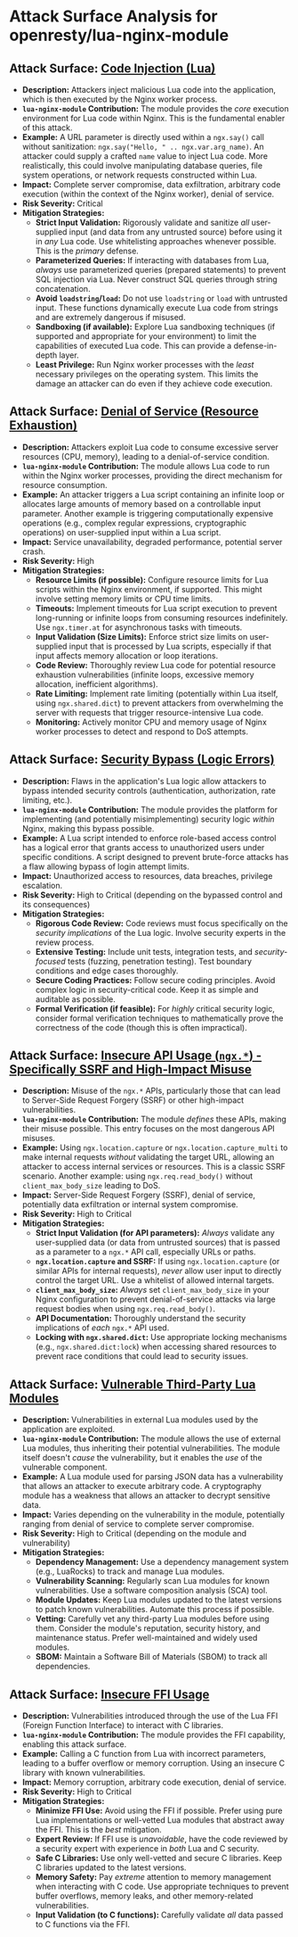 # Attack Surface Analysis for openresty/lua-nginx-module

## Attack Surface: [Code Injection (Lua)](./attack_surfaces/code_injection__lua_.md)

*   **Description:**  Attackers inject malicious Lua code into the application, which is then executed by the Nginx worker process.
*   **`lua-nginx-module` Contribution:**  The module provides the *core* execution environment for Lua code within Nginx. This is the fundamental enabler of this attack.
*   **Example:**  A URL parameter is directly used within a `ngx.say()` call without sanitization: `ngx.say("Hello, " .. ngx.var.arg_name)`. An attacker could supply a crafted `name` value to inject Lua code. More realistically, this could involve manipulating database queries, file system operations, or network requests constructed within Lua.
*   **Impact:**  Complete server compromise, data exfiltration, arbitrary code execution (within the context of the Nginx worker), denial of service.
*   **Risk Severity:**  Critical
*   **Mitigation Strategies:**
    *   **Strict Input Validation:**  Rigorously validate and sanitize *all* user-supplied input (and data from any untrusted source) before using it in *any* Lua code.  Use whitelisting approaches whenever possible.  This is the *primary* defense.
    *   **Parameterized Queries:**  If interacting with databases from Lua, *always* use parameterized queries (prepared statements) to prevent SQL injection via Lua.  Never construct SQL queries through string concatenation.
    *   **Avoid `loadstring`/`load`:**  Do not use `loadstring` or `load` with untrusted input. These functions dynamically execute Lua code from strings and are extremely dangerous if misused.
    *   **Sandboxing (if available):**  Explore Lua sandboxing techniques (if supported and appropriate for your environment) to limit the capabilities of executed Lua code. This can provide a defense-in-depth layer.
    *   **Least Privilege:** Run Nginx worker processes with the *least* necessary privileges on the operating system. This limits the damage an attacker can do even if they achieve code execution.

## Attack Surface: [Denial of Service (Resource Exhaustion)](./attack_surfaces/denial_of_service__resource_exhaustion_.md)

*   **Description:**  Attackers exploit Lua code to consume excessive server resources (CPU, memory), leading to a denial-of-service condition.
*   **`lua-nginx-module` Contribution:**  The module allows Lua code to run within the Nginx worker processes, providing the direct mechanism for resource consumption.
*   **Example:**  An attacker triggers a Lua script containing an infinite loop or allocates large amounts of memory based on a controllable input parameter.  Another example is triggering computationally expensive operations (e.g., complex regular expressions, cryptographic operations) on user-supplied input within a Lua script.
*   **Impact:**  Service unavailability, degraded performance, potential server crash.
*   **Risk Severity:**  High
*   **Mitigation Strategies:**
    *   **Resource Limits (if possible):**  Configure resource limits for Lua scripts within the Nginx environment, if supported. This might involve setting memory limits or CPU time limits.
    *   **Timeouts:**  Implement timeouts for Lua script execution to prevent long-running or infinite loops from consuming resources indefinitely. Use `ngx.timer.at` for asynchronous tasks with timeouts.
    *   **Input Validation (Size Limits):**  Enforce strict size limits on user-supplied input that is processed by Lua scripts, especially if that input affects memory allocation or loop iterations.
    *   **Code Review:**  Thoroughly review Lua code for potential resource exhaustion vulnerabilities (infinite loops, excessive memory allocation, inefficient algorithms).
    *   **Rate Limiting:** Implement rate limiting (potentially within Lua itself, using `ngx.shared.dict`) to prevent attackers from overwhelming the server with requests that trigger resource-intensive Lua code.
    * **Monitoring:** Actively monitor CPU and memory usage of Nginx worker processes to detect and respond to DoS attempts.

## Attack Surface: [Security Bypass (Logic Errors)](./attack_surfaces/security_bypass__logic_errors_.md)

*   **Description:**  Flaws in the application's Lua logic allow attackers to bypass intended security controls (authentication, authorization, rate limiting, etc.).
*   **`lua-nginx-module` Contribution:**  The module provides the platform for implementing (and potentially misimplementing) security logic *within* Nginx, making this bypass possible.
*   **Example:**  A Lua script intended to enforce role-based access control has a logical error that grants access to unauthorized users under specific conditions. A script designed to prevent brute-force attacks has a flaw allowing bypass of login attempt limits.
*   **Impact:**  Unauthorized access to resources, data breaches, privilege escalation.
*   **Risk Severity:**  High to Critical (depending on the bypassed control and its consequences)
*   **Mitigation Strategies:**
    *   **Rigorous Code Review:**  Code reviews must focus specifically on the *security implications* of the Lua logic. Involve security experts in the review process.
    *   **Extensive Testing:**  Include unit tests, integration tests, and *security-focused* tests (fuzzing, penetration testing). Test boundary conditions and edge cases thoroughly.
    *   **Secure Coding Practices:**  Follow secure coding principles. Avoid complex logic in security-critical code. Keep it as simple and auditable as possible.
    *   **Formal Verification (if feasible):** For *highly* critical security logic, consider formal verification techniques to mathematically prove the correctness of the code (though this is often impractical).

## Attack Surface: [Insecure API Usage (`ngx.*`) - Specifically SSRF and High-Impact Misuse](./attack_surfaces/insecure_api_usage___ngx____-_specifically_ssrf_and_high-impact_misuse.md)

*   **Description:** Misuse of the `ngx.*` APIs, particularly those that can lead to Server-Side Request Forgery (SSRF) or other high-impact vulnerabilities.
*   **`lua-nginx-module` Contribution:** The module *defines* these APIs, making their misuse possible. This entry focuses on the most dangerous API misuses.
*   **Example:** Using `ngx.location.capture` or `ngx.location.capture_multi` to make internal requests *without* validating the target URL, allowing an attacker to access internal services or resources.  This is a classic SSRF scenario. Another example: using `ngx.req.read_body()` without `client_max_body_size` leading to DoS.
*   **Impact:** Server-Side Request Forgery (SSRF), denial of service, potentially data exfiltration or internal system compromise.
*   **Risk Severity:** High to Critical
*   **Mitigation Strategies:**
    *   **Strict Input Validation (for API parameters):**  *Always* validate any user-supplied data (or data from untrusted sources) that is passed as a parameter to a `ngx.*` API call, especially URLs or paths.
    *   **`ngx.location.capture` and SSRF:**  If using `ngx.location.capture` (or similar APIs for internal requests), *never* allow user input to directly control the target URL. Use a whitelist of allowed internal targets.
    *   **`client_max_body_size`:**  *Always* set `client_max_body_size` in your Nginx configuration to prevent denial-of-service attacks via large request bodies when using `ngx.req.read_body()`.
    *   **API Documentation:** Thoroughly understand the security implications of *each* `ngx.*` API used.
    * **Locking with `ngx.shared.dict`:** Use appropriate locking mechanisms (e.g., `ngx.shared.dict:lock`) when accessing shared resources to prevent race conditions that could lead to security issues.

## Attack Surface: [Vulnerable Third-Party Lua Modules](./attack_surfaces/vulnerable_third-party_lua_modules.md)

*   **Description:**  Vulnerabilities in external Lua modules used by the application are exploited.
*   **`lua-nginx-module` Contribution:**  The module allows the use of external Lua modules, thus inheriting their potential vulnerabilities. The module itself doesn't *cause* the vulnerability, but it enables the *use* of the vulnerable component.
*   **Example:**  A Lua module used for parsing JSON data has a vulnerability that allows an attacker to execute arbitrary code. A cryptography module has a weakness that allows an attacker to decrypt sensitive data.
*   **Impact:**  Varies depending on the vulnerability in the module, potentially ranging from denial of service to complete server compromise.
*   **Risk Severity:**  High to Critical (depending on the module and vulnerability)
*   **Mitigation Strategies:**
    *   **Dependency Management:**  Use a dependency management system (e.g., LuaRocks) to track and manage Lua modules.
    *   **Vulnerability Scanning:**  Regularly scan Lua modules for known vulnerabilities.  Use a software composition analysis (SCA) tool.
    *   **Module Updates:**  Keep Lua modules updated to the latest versions to patch known vulnerabilities.  Automate this process if possible.
    *   **Vetting:**  Carefully vet any third-party Lua modules before using them.  Consider the module's reputation, security history, and maintenance status.  Prefer well-maintained and widely used modules.
    * **SBOM:** Maintain a Software Bill of Materials (SBOM) to track all dependencies.

## Attack Surface: [Insecure FFI Usage](./attack_surfaces/insecure_ffi_usage.md)

*   **Description:**  Vulnerabilities introduced through the use of the Lua FFI (Foreign Function Interface) to interact with C libraries.
*   **`lua-nginx-module` Contribution:** The module provides the FFI capability, enabling this attack surface.
*   **Example:**  Calling a C function from Lua with incorrect parameters, leading to a buffer overflow or memory corruption. Using an insecure C library with known vulnerabilities.
*   **Impact:**  Memory corruption, arbitrary code execution, denial of service.
*   **Risk Severity:** High to Critical
*   **Mitigation Strategies:**
    *   **Minimize FFI Use:** Avoid using the FFI if possible. Prefer using pure Lua implementations or well-vetted Lua modules that abstract away the FFI. This is the *best* mitigation.
    *   **Expert Review:** If FFI use is *unavoidable*, have the code reviewed by a security expert with experience in *both* Lua and C security.
    *   **Safe C Libraries:** Use only well-vetted and secure C libraries. Keep C libraries updated to the latest versions.
    *   **Memory Safety:** Pay *extreme* attention to memory management when interacting with C code. Use appropriate techniques to prevent buffer overflows, memory leaks, and other memory-related vulnerabilities.
    *   **Input Validation (to C functions):** Carefully validate *all* data passed to C functions via the FFI.

